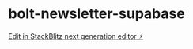 # bolt-newsletter-supabase

[Edit in StackBlitz next generation editor ⚡️](https://stackblitz.com/~/github.com/donvito/bolt-newsletter-supabase)